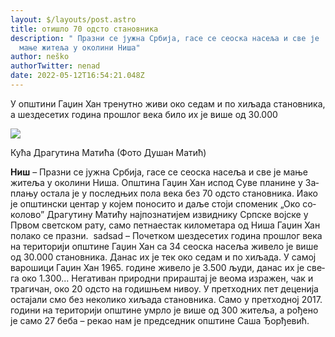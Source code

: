 ```yaml
---
layout: $/layouts/post.astro
title: отишло 70 одсто становника
description: " Пра­зни се ју­жна Ср­би­ја, га­се се се­о­ска на­се­ља и све је
  ма­ње жи­те­ља у око­ли­ни Ни­ша"
author: neško
authorTwitter: nenad
date: 2022-05-12T16:54:21.048Z
---
```

У оп­шти­ни Га­џин Хан тре­нут­но жи­ви око се­дам и по хи­ља­да ста­нов­ни­ка, а ше­зде­се­тих го­ди­на про­шлог ве­ка би­ло их је ви­ше од 30.000

![](https://www.politika.rs/thumbs//upload/Article/Image/2018_02///677z381_kuca-dragutina-matica.jpg)

Кућа Драгутина Матића (Фо­то Душан Матић)

**Ниш** – Пра­зни се ју­жна Ср­би­ја, га­се се се­о­ска на­се­ља и све је ма­ње жи­те­ља у око­ли­ни Ни­ша. Оп­шти­на Га­џин Хан ис­под Су­ве пла­ни­не у За­пла­њу оста­ла је у по­след­њих по­ла ве­ка без 70 од­сто ста­нов­ни­ка. Иако је оп­штин­ски цен­тар у ко­јем по­но­си­то и да­ље сто­ји спо­ме­ник „Око со­ко­ло­во” Дра­гу­ти­ну Ма­ти­ћу нај­по­зна­ти­јем из­вид­ни­ку Срп­ске вој­ске у Пр­вом свет­ском ра­ту, са­мо пет­на­е­стак ки­ло­ме­та­ра од Ни­ша Га­џин Хан по­ла­ко се пра­зни. 
sadsad
– По­чет­ком ше­зде­се­тих го­ди­на про­шлог ве­ка на те­ри­то­ри­ји оп­шти­не Га­џин Хан са 34 се­о­ска на­се­ља жи­ве­ло је ви­ше од 30.000 ста­нов­ни­ка. Да­нас их је тек око се­дам и по хи­ља­да. У са­мој ва­ро­ши­ци Га­џин Хан 1965. го­ди­не жи­ве­ло је 3.500 љу­ди, да­нас их је све­га око 1.300... Не­га­ти­ван при­род­ни при­ра­штај је ве­о­ма из­ра­жен, чак и тра­ги­чан, око 20 од­сто на го­ди­шњем ни­воу. У прет­ход­них пет де­це­ни­ја оста­ја­ли смо без не­ко­ли­ко хи­ља­да ста­нов­ни­ка. Са­мо у прет­ход­ној 2017. го­ди­ни на те­ри­то­ри­ји оп­шти­не умр­ло је ви­ше од 300 жи­те­ља, а ро­ђе­но је са­мо 27 бе­ба – ре­као нам је пред­сед­ник оп­шти­не Са­ша Ђор­ђе­вић.